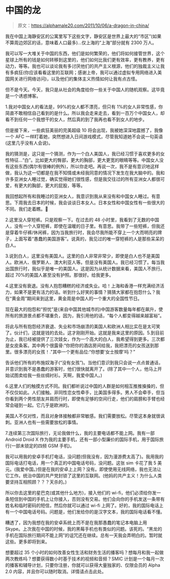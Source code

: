 # 中国的龙

> 原文：<https://alphamale20.com/2011/10/06/a-dragon-in-china/>

我在中国上海静安区的公寓里写下这些文字，静安区是世界上最大的“市区”(如果不算周边郊区的话，意味着人口最多)...仅上海的“上海”部分就有 2300 万人。

我可以写一大堆关于中国的东西，他们是如何繁荣的，他们将如何接管世界，这个星球上所有的钱是如何转移到这里的，他们如何比我们更有效率，更有教养，更有动力，等等。我也可以谈论我有多讨厌他们的共产主义根源，他们的独裁主义让我有多疯狂(你应该看看这里的互联网；感谢上帝，我可以通过虚拟专用网络进入美国网关进行网络访问)，以及他们的集体主义热情如何让我有点古怪。

但不是今天。今天，我只是从社会的角度给你一些关于中国人的随机观察。这毕竟是一个诱惑博客。

1.我对中国女人的看法是，99%的女人都不漂亮，但只有 1%的女人非常性感，你简直不敢相信自己看到的是什么。所以我会走来走去，看到一百万个中国女人，却看不到任何一个我想干的女人，然后真的到了我再也看不到女人的地步。

但是接下来，一些疯狂美丽的完美超级 10 将会出现，我被她深深地震撼了，我像一个 AFC 一样盯着她，突然想进入日间游戏模式，尽管我知道她不会说一句英语(这里几乎没有人会说)。

我的猜测是，这只是一个猜测，作为一个白人美国人，我已经习惯于喜欢更多的女性特征...“白”。比如更大的臀部，更大的胸部，更大更宽的眼睛等等。中国女人没有这些东西(偶尔有很棒的例外)，所以你走吧。再说一次，我不是有意识地这样做，我认为这一切都是在我不知情或未经我同意的情况下发生在我大脑中的。我和许多亚洲女人睡过觉，确实觉得她们很性感，但是我交往过的所有亚洲女人都很可爱，有更大的胸部，更大的屁股，等等。

我回想起所有和我睡过的亚洲女人，我意识到我从来没有和中国女人睡过。有意思。下周我去日本的时候，我会谈谈日本女人。日本女性和中国女性有一些很大的不同。我们走着瞧。🙂

2.这里没人穿短裤。只是观察一下。在过去的 48 小时里，我看到了无数的中国人，没有一个人穿短裤，即使在温暖的日子里。有意思。我带了一些短裤，但我还是穿着牛仔裤/休闲裤，因为当我旅行时，我会尽我所能不穿上一个大而明亮的牌子，上面写着“愚蠢的美国游客”。说真的，我见过的唯一穿短裤的人是那些呆呆的白人。

3.说到白人，这里没有美国人。这里的白人非常非常少，即使是白人也不是美国人。欧洲人、俄罗斯人、澳大利亚人等。但是没有美国人。我已经习惯了。每当我出国旅行时，我似乎是唯一的美国人。这是因为从统计数据来看，美国人不旅行。超过 70%的美国人甚至没有护照。那很好。给我更多。

4.这里没有衰退。没有人抱怨糟糕的经济或失业。哈！上海和香港一样充满经济活力，如果不是更有活力的话。听到什么好笑的事情？猜猜大家都在抱怨什么？我在“黄金周”期间来到这里，黄金周是中国人的一个重大的全国性节日。

现在最大的抱怨和“担忧”是(来自中国其他城市的)中国游客数量每年都在飙升，使所有的旅游景点都不堪重负，因为，我引用他的话，“每个人都变得越来越富裕”。

将此与所有抱怨经济衰退、失业和市场崩溃的美国人和欧洲人相比实在是太可笑了。伙计们，这就是钱的去处。这才刚刚开始。这就是我来这里的原因。5.到目前为止，我已经被提供了三次妓女，作为一个高大的白人，我希望得到更多。三次都是女皮条客。其中两个很露骨:“你把你的酒店房间给我，我把漂亮的女孩送到那里。很多漂亮的女孩！."其中一个更有品位:“你想要‘女士按摩’吗？”

告诉他们所有的布施奴海子(“没有女孩”)。当他们意识到我只会说一点点普通话，并意识到我不是愚蠢的游客时，他们很快就离开了。(除了其中一个人，他马上开始试图卖给我一些丝绸衬衫。天啊，我爱中国人。)

6.这里人们的触摸方式不同。我们都听说过中国的人群是如何相互推推搡搡的，但不仅仅如此。人们接触。非同性恋女性牵手，比美国多得多。男人不会牵手，但当你看到两个男性朋友并肩而行时，即使有足够的空间行走，他们的肩膀和手臂也经常会碰到一起。它几乎是欧洲的。

美国人不仅对性，而且对身体接触都非常敏感。我们需要放松。尽管这本身就很讽刺。亚洲人也有一些需要放松的事情。

7.连续第三次国际旅行，无论我做什么，我的主要电话都不能上网。我有一部 Android Droid X 作为我的主要手机，还有一部小型廉价的国际手机，用于国际旅行(一部未锁定的四频 GSM 手机)。

我可以用我的安卓手机打电话，没问题(但我没有，因为漫游费太高了)。我用我的国际电话打电话，用一个真正的中国电话号码，没问题。这张 sim 卡花了我 5 美元。(我爱中国。)但是在我的安卓上上网？没有。即使使用无线网络，我也无法让它工作。统治中国的共产党封锁了这里的互联网。(他妈的共产主义！为什么人类要坚持互相照顾？？？天杀的。)

所以你去这里的星巴克(或其他什么地方)，接入他们的 wi-fi，他们必须给你发一条短信到中国的手机上让你接入，否则没有交易。他们会向你的手机发送一条带有姓名和临时密码的短信，然后你就可以通过 wi-fi 上网了。好的，我的国际电话上有一个中国电话号码。问题是，他们发给你的是汉字文本，我的国际电话看不懂。

糟透了，因为我想在我的安卓系统上而不是在我那愚蠢的笔记本电脑上用 Skype。上次我在中国的时候，我的黑莓手机也有类似的问题。该死的。“黑龙的手机在国际旅行期间不能上网”的诅咒还在继续。总有一天我会弄明白的。暂时就这些。更多即将到来。

想要超过 35 个小时的如何改善女性生活和财务生活的播客吗？想每月和我一起做两次教练吗？想要获得数小时基于技术的视频和音频？SMIC 计划是一个每月一次的播客和辅导计划，只要你注册，你就可以获得大量独家的、仅限会员的 Alpha 2.0 内容，并且你可以随时取消。详情请点击此处。